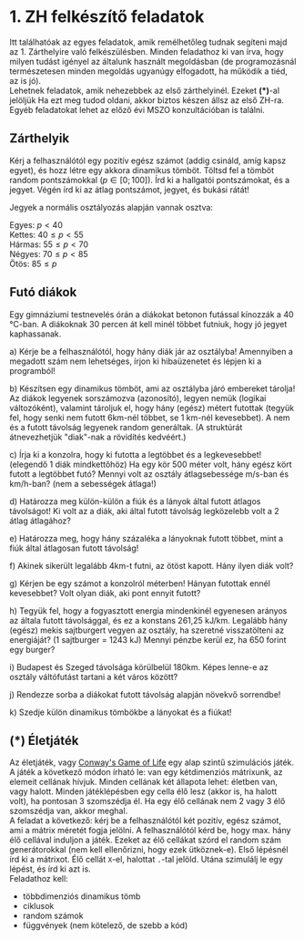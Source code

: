 # 1. ZH felkészítő feladatok

Itt találhatóak az egyes feladatok, amik remélhetőleg tudnak segíteni majd az 1. Zárthelyire való felkészülésben. Minden feladathoz ki van írva, hogy milyen tudást igényel az általunk használt megoldásban (de programozásnál természetesen minden megoldás ugyanúgy elfogadott, ha működik a tiéd, az is jó).  
Lehetnek feladatok, amik nehezebbek az első zárthelyinél. Ezeket **(\*)**-al jelöljük Ha ezt meg tudod oldani, akkor biztos készen állsz az első ZH-ra.  
Egyéb feladatokat lehet az előző évi MSZO konzultációban is találni.

## Zárthelyik

Kérj a felhasználótól egy pozitív egész számot (addig csináld, amíg kapsz egyet), és hozz létre egy akkora dinamikus tömböt. Töltsd fel a tömböt random pontszámokkal $(p \in [0; 100])$. Írd ki a hallgatói pontszámokat, és a jegyet. Végén írd ki az átlag pontszámot, jegyet, és bukási rátát!

Jegyek a normális osztályozás alapján vannak osztva:  

Egyes: $p < 40$  
Kettes: $40 \leq p < 55$  
Hármas: $55 \leq p < 70$  
Négyes: $70 \leq p < 85$  
Ötös: $85 \leq p$

## Futó diákok

Egy gimnáziumi testnevelés órán a diákokat betonon futással kínozzák a 40 °C-ban. A diákoknak 30 percen át kell minél többet futniuk, hogy jó jegyet kaphassanak.

a) Kérje be a felhasználótól, hogy hány diák jár az osztályba! Amennyiben a megadott szám nem lehetséges, írjon ki hibaüzenetet és lépjen ki a programból!

b) Készítsen egy dinamikus tömböt, ami az osztályba járó embereket tárolja! Az diákok legyenek sorszámozva (azonosító), legyen nemük (logikai változóként), valamint tároljuk el, hogy hány (egész) métert futottak (tegyük fel, hogy senki nem futott 6km-nél többet, se 1 km-nél kevesebbet). A nem és a futott távolság legyenek random generáltak. (A struktúrát átnevezhetjük "diak"-nak a rövidítés kedvéért.)

c) Írja ki a konzolra, hogy ki futotta a legtöbbet és a legkevesebbet! (elegendő 1 diák mindkettőhöz) Ha egy kör 500 méter volt, hány egész kört futott a legtöbbet futó? Mennyi volt az osztály átlagsebessége m/s-ban és km/h-ban? (nem a sebességek átlaga!)

d) Határozza meg külön-külön a fiúk és a lányok által futott átlagos távolságot! Ki volt az a diák, aki által futott távolság legközelebb volt a 2 átlag átlagához?

e) Határozza meg, hogy hány százaléka a lányoknak futott többet, mint a fiúk által átlagosan futott távolság!

f) Akinek sikerült legalább 4km-t futni, az ötöst kapott. Hány ilyen diák volt?

g) Kérjen be egy számot a konzolról méterben! Hányan futottak ennél kevesebbet? Volt olyan diák, aki pont ennyit futott?

h) Tegyük fel, hogy a fogyasztott energia mindenkinél egyenesen arányos az általa futott távolsággal, és ez a konstans 261,25 kJ/km. Legalább hány (egész) mekis sajtburgert vegyen az osztály, ha szeretné visszatölteni az energiáját? (1 sajtburger = 1243 kJ) Mennyi pénzbe kerül ez, ha 650 forint egy burger?

i) Budapest és Szeged távolsága körülbelül 180km. Képes lenne-e az osztály váltófutást tartani a két város között?

j) Rendezze sorba a diákokat futott távolság alapján növekvő sorrendbe!

k) Szedje külön dinamikus tömbökbe a lányokat és a fiúkat!



## **(\*)** Életjáték

Az életjáték, vagy [Conway's Game of Life](https://en.wikipedia.org/wiki/Conway%27s_Game_of_Life) egy alap szintű szimulációs játék. A játék a következő módon írható le: van egy kétdimenziós mátrixunk, az elemeit cellának hívjuk. Minden cellának két állapota lehet: életben van, vagy halott. Minden játéklépésben egy cella élő lesz (akkor is, ha halott volt), ha pontosan 3 szomszédja él. Ha egy élő cellának nem 2 vagy 3 élő szomszédja van, akkor meghal.  
A feladat a következő: kérj be a felhasználótól két pozitív, egész számot, ami a mátrix méretét fogja jelölni. A felhasználótól kérd be, hogy max. hány élő cellával induljon a játék. Ezeket az élő cellákat szórd el random szám generátorokkal (nem kell ellenőrizni, hogy ezek ütköznek-e). Első lépésnél írd ki a mátrixot. Élő cellát `X`-el, halottat `.`-tal jelöld. Utána szimulálj le egy lépést, és írd ki azt is.  
Feladathoz kell:

- többdimenziós dinamikus tömb
- ciklusok
- random számok
- függvények (nem kötelező, de szebb a kód)
